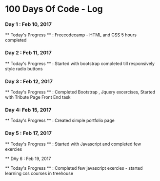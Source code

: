 # 100 Days Of Code - Log

### Day 1 : Feb 10, 2017

** Today's Progress ** : Freecodecamp - HTML and CSS 5 hours completed

### Day 2 : Feb 11, 2017

** Today's Progress ** : Started with bootstrap completed till responsively style radio buttons

### Day 3 : Feb 12, 2017

** Today's Progress ** : Completed Bootstrap , Jquery excercises, Started with Tribute Page Front End task

### Day 4: Feb 15, 2017

** Today's Progress ** : Created simple portfolio page

### Day 5 : Feb 17, 2017

** Today's Progress ** : Started with Javascript and completed few exercies

** DAy 6 : Feb 19, 2017

** Today's Progress ** : Completed few javascript exercies - started learning css courses in treehouse